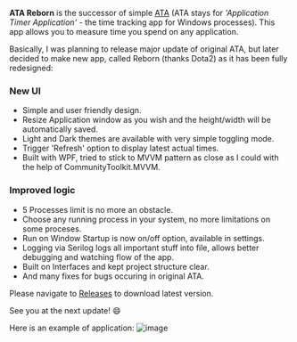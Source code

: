 **ATA Reborn** is the successor of simple [ATA](https://github.com/villaclara/ATA) (ATA stays for _'Application Timer Application'_ - the time tracking app for Windows processes). 
This app allows you to measure time you spend on any application. 


Basically, I was planning to release major update of original ATA, but later decided to make new app, called Reborn (thanks Dota2) as it has been fully redesigned:

### New UI
- Simple and user friendly design.
- Resize Application window as you wish and the height/width will be automatically saved.
- Light and Dark themes are available with very simple toggling mode.
- Trigger 'Refresh' option to display latest actual times.
- Built with WPF, tried to stick to MVVM pattern as close as I could with the help of CommunityToolkit.MVVM.

### Improved logic
- 5 Processes limit is no more an obstacle.
- Choose any running process in your system, no more limitations on some proceses.
- Run on Window Startup is now on/off option, available in settings.
- Logging via Serilog logs all important stuff into file, allows better debugging and watching flow of the app.
- Built on Interfaces and kept project structure clear.
- And many fixes for bugs occuring in original ATA.



Please navigate to [Releases](https://github.com/villaclara/ata-reborn/releases) to download latest version.

See you at the next update! :smile:


Here is an example of application:
![image](https://github.com/villaclara/ata-reborn/assets/34722004/abc2ebbe-7ed4-4eae-8cfc-feacb1ff6151)
